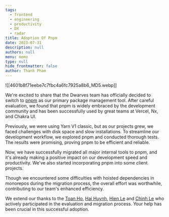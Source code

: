 ```yaml
---
tags: 
  - frontend
  - engineering
  - productivity
  - DX
  - radar
title: Adoption Of Pnpm
date: 2023-07-31
description: null
authors: null
menu: memo
type: null
hide_frontmatter: false
author: Thanh Pham
---
```


![[4601b8f71eebe7c7fbc4a6fc7925a8b6_MD5.webp]]

We're excited to share that the Dwarves team has officially decided to switch to [pnpm](https://radar.d.foundation/pnpm-198b80c6b5444f8cb1d11392ddc2bf63) as our primary package management tool. After careful evaluation, we found that pnpm is widely embraced by the development community and has been successfully used by great teams at Vercel, Nx, and Chakra UI.

Previously, we were using Yarn V1 classic, but as our projects grew, we faced challenges with disk space and slow installations. To streamline our development workflow, we explored pnpm and conducted thorough tests. The results were promising, proving pnpm to be efficient and reliable.

Now, we have successfully migrated all major internal tools to pnpm, and it's already making a positive impact on our development speed and productivity. We've also started incorporating pnpm into some client projects.

Though we encountered some difficulties with hoisted dependencies in monorepos during the migration process, the overall effort was worthwhile, contributing to our team's enhanced efficiency.

We extend our thanks to the [Toan Ho](https://www.linkedin.com/in/toanhq/), [Hai Huynh](https://www.linkedin.com/in/hthai2201/), [Hien Le](https://www.linkedin.com/in/hien-le-duy/) and [Chinh Le](https://www.linkedin.com/in/chinh-ld/) who actively participated in the evaluation and migration process. Your help has been crucial in this successful adoption.
